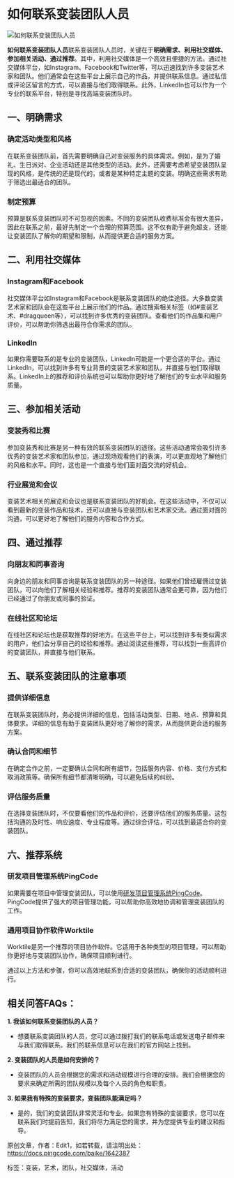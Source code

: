 # 如何联系变装团队人员

![如何联系变装团队人员](https://cdn-docs-new.pingcode.com/baike/wp-content/uploads/2024/09/306496ed-b427-4ccb-b262-4c4b8ec683a8.webp)

**如何联系变装团队人员**联系变装团队人员时，关键在于**明确需求、利用社交媒体、参加相关活动、通过推荐**。其中，利用社交媒体是一个高效且便捷的方法。通过社交媒体平台，如Instagram、Facebook和Twitter等，可以迅速找到许多变装艺术家和团队。他们通常会在这些平台上展示自己的作品，并提供联系信息。通过私信或评论区留言的方式，可以直接与他们取得联系。此外，LinkedIn也可以作为一个专业的联系平台，特别是寻找高端变装团队时。

## 一、明确需求

### 确定活动类型和风格

在联系变装团队前，首先需要明确自己对变装服务的具体需求。例如，是为了婚礼、生日派对、企业活动还是其他类型的活动。此外，还需要考虑希望变装团队呈现的风格，是传统的还是现代的，或者是某种特定主题的变装。明确这些需求有助于筛选出最适合的团队。

### 制定预算

预算是联系变装团队时不可忽视的因素。不同的变装团队收费标准会有很大差异，因此在联系之前，最好先制定一个合理的预算范围。这不仅有助于避免超支，还能让变装团队了解你的期望和限制，从而提供更合适的服务方案。

## 二、利用社交媒体

### Instagram和Facebook

社交媒体平台如Instagram和Facebook是联系变装团队的绝佳途径。大多数变装艺术家和团队会在这些平台上展示他们的作品。通过搜索相关标签（如#变装艺术、#dragqueen等），可以找到许多优秀的变装团队。查看他们的作品集和用户评价，可以帮助你筛选出最符合你需求的团队。

### LinkedIn

如果你需要联系的是专业的变装团队，LinkedIn可能是一个更合适的平台。通过LinkedIn，可以找到许多有专业背景的变装艺术家和团队，并直接与他们取得联系。LinkedIn上的推荐和评价系统也可以帮助你更好地了解他们的专业水平和服务质量。

## 三、参加相关活动

### 变装秀和比赛

参加变装秀和比赛是另一种有效的联系变装团队的途径。这些活动通常会吸引许多优秀的变装艺术家和团队参加，通过现场观看他们的表演，可以更直观地了解他们的风格和水平。同时，这也是一个直接与他们面对面交流的好机会。

### 行业展览和会议

变装艺术相关的展览和会议也是联系变装团队的好机会。在这些活动中，不仅可以看到最新的变装作品和技术，还可以直接与变装团队和艺术家交流。通过面对面的沟通，可以更好地了解他们的服务内容和合作方式。

## 四、通过推荐

### 向朋友和同事咨询

向身边的朋友和同事咨询是联系变装团队的另一种途径。如果他们曾经雇佣过变装团队，可以向他们了解相关经验和推荐。推荐的变装团队通常会更可靠，因为他们已经通过了你朋友或同事的验证。

### 在线社区和论坛

在线社区和论坛也是获取推荐的好地方。在这些平台上，可以找到许多有类似需求的用户，他们会分享自己的经验和推荐。通过阅读这些推荐，可以找到一些高评价的变装团队，并直接与他们联系。

## 五、联系变装团队的注意事项

### 提供详细信息

在联系变装团队时，务必提供详细的信息，包括活动类型、日期、地点、预算和具体要求。详细的信息有助于变装团队更好地了解你的需求，从而提供更合适的服务方案。

### 确认合同和细节

在确定合作之前，一定要确认合同和所有细节，包括服务内容、价格、支付方式和取消政策等。确保所有细节都清晰明确，可以避免后续的纠纷。

### 评估服务质量

在选择变装团队时，不仅要看他们的作品和评价，还要评估他们的服务质量。这包括沟通的及时性、响应速度、专业程度等。通过综合评估，可以找到最适合你的变装团队。

## 六、推荐系统

### 研发项目管理系统PingCode

如果需要在项目中管理变装团队，可以使用[研发项目管理系统PingCode](https://sc.pingcode.com/dxsxk "研发项目管理系统PingCode")。PingCode提供了强大的项目管理功能，可以帮助你高效地协调和管理变装团队的工作。

### 通用项目协作软件Worktile

Worktile是另一个推荐的项目协作软件。它适用于各种类型的项目管理，可以帮助你更好地与变装团队协作，确保项目顺利进行。

通过以上方法和步骤，你可以高效地联系到合适的变装团队，确保你的活动顺利进行。

## **相关问答FAQs：**

**1\. 我该如何联系变装团队的人员？**

-   想要联系变装团队的人员，您可以通过拨打我们的联系电话或发送电子邮件来与我们取得联系。我们的联系信息可以在我们的官方网站上找到。

**2\. 变装团队的人员是如何安排的？**

-   变装团队的人员会根据您的需求和活动规模进行合理的安排。我们会根据您的要求来确定所需的团队规模以及每个人员的角色和职责。

**3\. 如果我有特殊的变装要求，变装团队能满足吗？**

-   是的，我们的变装团队非常灵活和专业。如果您有特殊的变装要求，您可以在联系我们时提前告知，我们将尽力满足您的需求，并为您提供专业的建议和指导。

原创文章，作者：Edit1，如若转载，请注明出处：https://docs.pingcode.com/baike/1642387

标签：变装，艺术，团队，社交媒体，活动